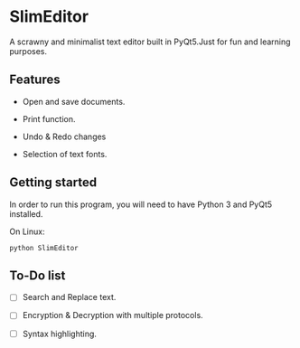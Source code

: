 # SlimEditor

A scrawny and minimalist text editor built in PyQt5.Just for fun and learning purposes.

## Features

- Open and save documents.

- Print function.

- Undo & Redo changes

- Selection of text fonts.

## Getting started

In order to run this program, you will need to have Python 3 and PyQt5 installed. 

On Linux:

```
python SlimEditor
```


## To-Do list

- [ ] Search and Replace text.
- [ ] Encryption & Decryption with multiple protocols.
- [ ] Syntax highlighting.

